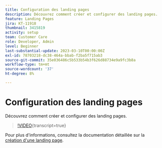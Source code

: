 ```yaml
---
title: Configuration des landing pages
description: Découvrez comment créer et configurer des landing pages.
feature: Landing Pages
jira: KT-11918
thumbnail: 3415819
activity: setup
team: Customer Care
role: Developer, Admin
level: Beginner
last-substantial-update: 2023-03-10T00:00:00Z
exl-id: 78703218-dc38-464a-bbab-f2ba5f715ab3
source-git-commit: 35e036486c5b533b54b3f626d88734e9a9fc3b8a
workflow-type: tm+mt
source-wordcount: '37'
ht-degree: 8%

---
```


# Configuration des landing pages

Découvrez comment créer et configurer des landing pages.

>[!VIDEO](https://video.tv.adobe.com/v/3448908/?quality=12&learn=on&captions=fre_fr){transcript=true}

Pour plus d&#39;informations, consultez la documentation détaillée sur la [création d&#39;une landing page](https://experienceleague.adobe.com/docs/campaign-classic/using/designing-content/editing-html-content/creating-a-landing-page.html?lang=fr).
